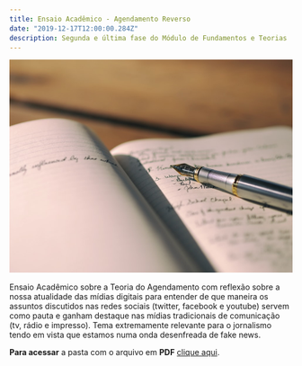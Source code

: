 ```yaml
---
title: Ensaio Acadêmico - Agendamento Reverso
date: "2019-12-17T12:00:00.284Z"
description: Segunda e última fase do Módulo de Fundamentos e Teorias
---
```


![Produção textual](./producao-textual.jpg)

Ensaio Acadêmico sobre a Teoria do Agendamento com reflexão sobre a nossa atualidade das mídias digitais para entender de que maneira os assuntos discutidos nas redes sociais (twitter, facebook e youtube) servem como pauta e ganham destaque nas mídias tradicionais de comunicação (tv, rádio e impresso). Tema extremamente relevante para o jornalismo tendo em vista que estamos numa onda desenfreada de fake news.

**Para acessar** a pasta com o arquivo em **PDF** [clique aqui](https://drive.google.com/file/d/1_orSdz8BLByutW5LR75LJp-PtxyBHTll/view).
